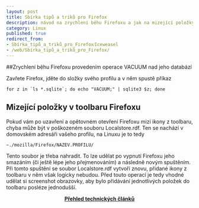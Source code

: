 ```yaml
---
layout: post
title: Sbírka tipů a triků pro Firefox
description: návod na zrychlení běhu Firefoxu a jak na mizející položky ve Firefox toolbaru.
category: Linux
published: true
redirect_from:
- Sbírka_tipů_a_triků_pro_Firefox⁄Iceweasel
- /web/Sbírka_tipů_a_triků_pro_Firefox/
---
```


##Zrychlení běhu Firefoxu provedením operace VACUUM nad jeho databází

Zavřete Firefox, jděte do složky svého profilu a v něm spustě příkaz
```
for z in `ls *.sqlite`; do echo "VACUUM;" | sqlite3 $z; done
```

## Mizející položky v toolbaru Firefoxu

Pokud vám po uzavření a opětovném otevření Firefoxu mizí ikony z toolbaru, chyba může být v poškozeném souboru Localstore.rdf. Ten se nachází v domovském adresáři vašeho profilu, na Linuxu je to tedy

```
~./mozilla/Firefox/NAZEV.PROFILU/
```

Tento soubor je třeba nahradit. To lze udělat po vypnutí Firefoxu jeho smazáním (či ještě lépe jeho přejmenováním) a následně novým spuštěním. Při tomto spuštění se soubor Localstore.rdf vytvoří znovu, přidané ikony z toolbaru v něm však logicky nebudou. Před touto operací je tedy vhodné udělat si screenshot obrazovky, aby bylo přidávání jednotlivých položek do toolbaru posléze jednodušší.

<center><b><a href="../">Přehled technických článků</a></b></center>
